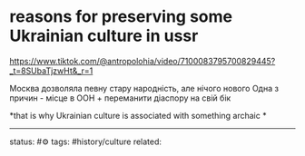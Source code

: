 # reasons for preserving some Ukrainian culture in ussr
https://www.tiktok.com/@antropolohia/video/7100083795700829445?_t=8SUbaTjzwHt&_r=1

Москва дозволяла певну стару народність, але нічого нового
Одна з причин - місце в ООН + переманити діаспору на свій бік

*that is why Ukrainian culture is associated with something archaic *

---
status: #⚙️ 
tags: #history/culture 
related: 